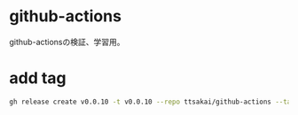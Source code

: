 # github-actions
github-actionsの検証、学習用。

# add tag
```bash
gh release create v0.0.10 -t v0.0.10 --repo ttsakai/github-actions --target main
```
